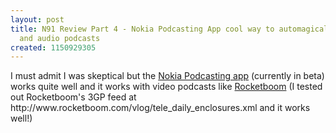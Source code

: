 ```yaml
---
layout: post
title: N91 Review Part 4 - Nokia Podcasting App cool way to automagically get video
  and audio podcasts
created: 1150929305
---
```

<p>
I must admit I was skeptical but the <a href="http://www.europe.nokia.com/nokia/0,,88753,00.html">Nokia Podcasting app</a> (currently in beta) works quite well and it works with video podcasts like <a href="http://www.rocketboom.com/">Rocketboom</a> (I tested out Rocketboom's 3GP feed at http://www.rocketboom.com/vlog/tele_daily_enclosures.xml and it works well!) 
</p>
